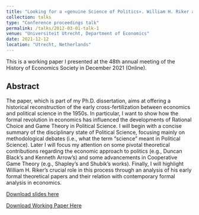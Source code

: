 ```yaml
---
title: "Looking for a «genuine Science of Politics». William H. Riker and the Game Theoretical Turn in Political Science"
collection: talks
type: "Conference proceedings talk"
permalink: /talks/2012-03-01-talk-1
venue: "Universiteit Utrecht, Department of Economics"
date: 2021-12-12
location: "Utrecht, Netherlands"
---
```


This is a working paper I presented at the 48th annual meeting of the History of Economics Society in December 2021 (Online). 

## Abstract
The paper, which is part of my Ph.D. dissertation, aims at offering a historical reconstruction of the early cross-fertilization between economics and political science in the 1950s. In particular, I want to show how the formal revolution in economics has influenced the developments of Rational Choice and Game Theory in Political Science. I will begin with a concise summary of the disciplinary state of Political Science, focusing mainly on methodological debates (i.e., what the term “science” meant in Political Science). Later I will focus my attention on some pivotal theoretical contributions regarding the economic approach to politics (e.g., Duncan Black’s and Kenneth Arrow’s) and some advancements in Cooperative Game Theory (e.g., Shapley’s and Shubik’s works). Finally, I will highlight William H. Riker’s crucial role in this process through an analysis of his early formal theoretical papers and their relation with contemporary formal analysis in economics.

[Download slides here](/files/SlidesHES2021.pdf)

[Download Working Paper Here](/files/PaperHES2021.pdf)
